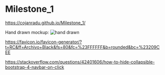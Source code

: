 # Milestone_1

https://cojanradu.github.io/Milestone_1/







Hand drawn mockup: 
![hand drawn][scan_img]

[scan_img]: https://github.com/CojanRadu/Milestone_1/blob/master/assets/img/scan_small.jpg "Img Title Here"








https://favicon.io/favicon-generator/?t=RC&ff=Archivo+Black&fs=80&fc=%23FFFFFF&b=rounded&bc=%23209CEE


https://stackoverflow.com/questions/42401606/how-to-hide-collapsible-bootstrap-4-navbar-on-click